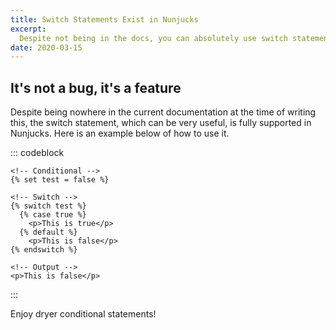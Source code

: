 ```yaml
---
title: Switch Statements Exist in Nunjucks
excerpt:
  Despite not being in the docs, you can absolutely use switch statements in Nunjucks. In this blog post I show you how it's done!
date: 2020-03-15
---
```


## It's not a bug, it's a feature

Despite being nowhere in the current documentation at the time of writing this, the switch statement, which can be very useful, is fully supported in Nunjucks. Here is an example below of how to use it.

::: codeblock
```twig
<!-- Conditional -->
{% set test = false %}

<!-- Switch -->
{% switch test %}
  {% case true %}
    <p>This is true</p>
  {% default %}
    <p>This is false</p>
{% endswitch %}

<!-- Output -->
<p>This is false</p>
```
:::

Enjoy dryer conditional statements!
